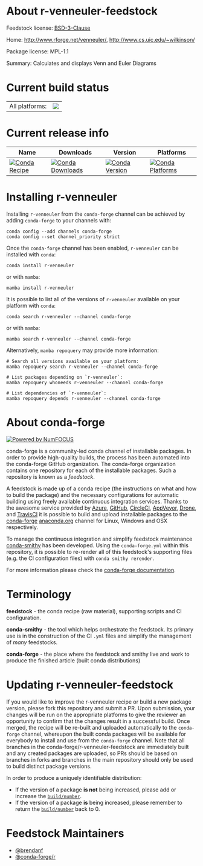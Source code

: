 About r-venneuler-feedstock
===========================

Feedstock license: [BSD-3-Clause](https://github.com/conda-forge/r-venneuler-feedstock/blob/main/LICENSE.txt)

Home: http://www.rforge.net/venneuler/, http://www.cs.uic.edu/~wilkinson/

Package license: MPL-1.1

Summary: Calculates and displays Venn and Euler Diagrams

Current build status
====================


<table><tr><td>All platforms:</td>
    <td>
      <a href="https://dev.azure.com/conda-forge/feedstock-builds/_build/latest?definitionId=10774&branchName=main">
        <img src="https://dev.azure.com/conda-forge/feedstock-builds/_apis/build/status/r-venneuler-feedstock?branchName=main">
      </a>
    </td>
  </tr>
</table>

Current release info
====================

| Name | Downloads | Version | Platforms |
| --- | --- | --- | --- |
| [![Conda Recipe](https://img.shields.io/badge/recipe-r--venneuler-green.svg)](https://anaconda.org/conda-forge/r-venneuler) | [![Conda Downloads](https://img.shields.io/conda/dn/conda-forge/r-venneuler.svg)](https://anaconda.org/conda-forge/r-venneuler) | [![Conda Version](https://img.shields.io/conda/vn/conda-forge/r-venneuler.svg)](https://anaconda.org/conda-forge/r-venneuler) | [![Conda Platforms](https://img.shields.io/conda/pn/conda-forge/r-venneuler.svg)](https://anaconda.org/conda-forge/r-venneuler) |

Installing r-venneuler
======================

Installing `r-venneuler` from the `conda-forge` channel can be achieved by adding `conda-forge` to your channels with:

```
conda config --add channels conda-forge
conda config --set channel_priority strict
```

Once the `conda-forge` channel has been enabled, `r-venneuler` can be installed with `conda`:

```
conda install r-venneuler
```

or with `mamba`:

```
mamba install r-venneuler
```

It is possible to list all of the versions of `r-venneuler` available on your platform with `conda`:

```
conda search r-venneuler --channel conda-forge
```

or with `mamba`:

```
mamba search r-venneuler --channel conda-forge
```

Alternatively, `mamba repoquery` may provide more information:

```
# Search all versions available on your platform:
mamba repoquery search r-venneuler --channel conda-forge

# List packages depending on `r-venneuler`:
mamba repoquery whoneeds r-venneuler --channel conda-forge

# List dependencies of `r-venneuler`:
mamba repoquery depends r-venneuler --channel conda-forge
```


About conda-forge
=================

[![Powered by
NumFOCUS](https://img.shields.io/badge/powered%20by-NumFOCUS-orange.svg?style=flat&colorA=E1523D&colorB=007D8A)](https://numfocus.org)

conda-forge is a community-led conda channel of installable packages.
In order to provide high-quality builds, the process has been automated into the
conda-forge GitHub organization. The conda-forge organization contains one repository
for each of the installable packages. Such a repository is known as a *feedstock*.

A feedstock is made up of a conda recipe (the instructions on what and how to build
the package) and the necessary configurations for automatic building using freely
available continuous integration services. Thanks to the awesome service provided by
[Azure](https://azure.microsoft.com/en-us/services/devops/), [GitHub](https://github.com/),
[CircleCI](https://circleci.com/), [AppVeyor](https://www.appveyor.com/),
[Drone](https://cloud.drone.io/welcome), and [TravisCI](https://travis-ci.com/)
it is possible to build and upload installable packages to the
[conda-forge](https://anaconda.org/conda-forge) [anaconda.org](https://anaconda.org/)
channel for Linux, Windows and OSX respectively.

To manage the continuous integration and simplify feedstock maintenance
[conda-smithy](https://github.com/conda-forge/conda-smithy) has been developed.
Using the ``conda-forge.yml`` within this repository, it is possible to re-render all of
this feedstock's supporting files (e.g. the CI configuration files) with ``conda smithy rerender``.

For more information please check the [conda-forge documentation](https://conda-forge.org/docs/).

Terminology
===========

**feedstock** - the conda recipe (raw material), supporting scripts and CI configuration.

**conda-smithy** - the tool which helps orchestrate the feedstock.
                   Its primary use is in the construction of the CI ``.yml`` files
                   and simplify the management of *many* feedstocks.

**conda-forge** - the place where the feedstock and smithy live and work to
                  produce the finished article (built conda distributions)


Updating r-venneuler-feedstock
==============================

If you would like to improve the r-venneuler recipe or build a new
package version, please fork this repository and submit a PR. Upon submission,
your changes will be run on the appropriate platforms to give the reviewer an
opportunity to confirm that the changes result in a successful build. Once
merged, the recipe will be re-built and uploaded automatically to the
`conda-forge` channel, whereupon the built conda packages will be available for
everybody to install and use from the `conda-forge` channel.
Note that all branches in the conda-forge/r-venneuler-feedstock are
immediately built and any created packages are uploaded, so PRs should be based
on branches in forks and branches in the main repository should only be used to
build distinct package versions.

In order to produce a uniquely identifiable distribution:
 * If the version of a package **is not** being increased, please add or increase
   the [``build/number``](https://docs.conda.io/projects/conda-build/en/latest/resources/define-metadata.html#build-number-and-string).
 * If the version of a package **is** being increased, please remember to return
   the [``build/number``](https://docs.conda.io/projects/conda-build/en/latest/resources/define-metadata.html#build-number-and-string)
   back to 0.

Feedstock Maintainers
=====================

* [@brendanf](https://github.com/brendanf/)
* [@conda-forge/r](https://github.com/conda-forge/r/)

